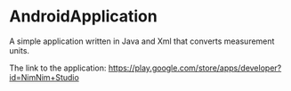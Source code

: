 # AndroidApplication
A simple application written in Java and Xml that converts measurement units.

The link to the application:
https://play.google.com/store/apps/developer?id=NimNim+Studio
